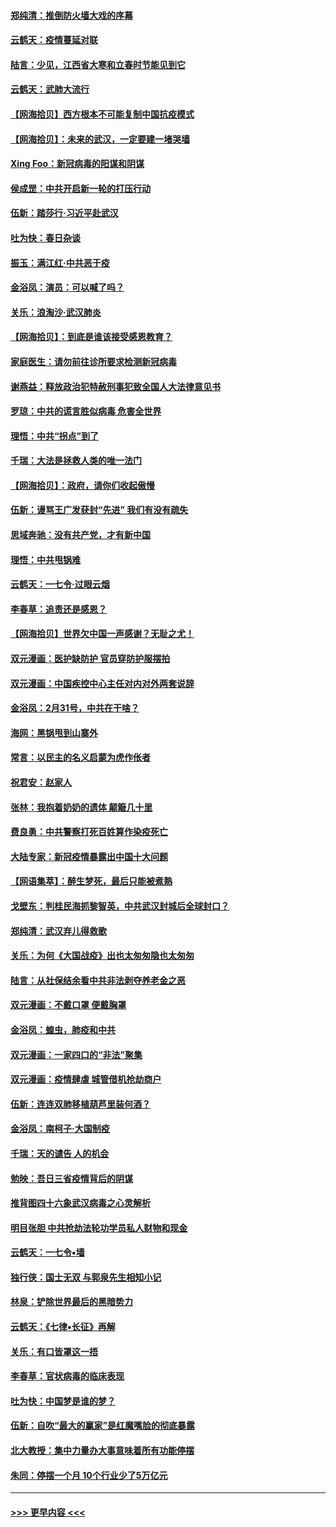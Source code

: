 #### [郑纯清：推倒防火墙大戏的序幕](../pages/nsc993/n11940838.md?t=03150931) 
#### [云鹤天：疫情蔓延对联](../pages/nsc993/n11940579.md?t=03150931) 
#### [陆言：少见，江西省大寒和立春时节能见到它](../pages/nsc993/n11939983.md?t=03150931) 
#### [云鹤天：武肺大流行](../pages/nsc993/n11939902.md?t=03150931) 
#### [【网海拾贝】西方根本不可能复制中国抗疫模式](../pages/nsc993/n11939725.md?t=03150931) 
#### [【网海拾贝】：未来的武汉，一定要建一堵哭墙](../pages/nsc993/n11938684.md?t=03150931) 
#### [Xing Foo：新冠病毒的阳谋和阴谋](../pages/nsc993/n11936086.md?t=03150931) 
#### [侯成罡：中共开启新一轮的打压行动](../pages/nsc993/n11935730.md?t=03150931) 
#### [伍新：踏莎行‧习近平赴武汉](../pages/nsc993/n11935157.md?t=03150931) 
#### [吐为快：春日杂谈](../pages/nsc993/n11934776.md?t=03150931) 
#### [振玉：满江红‧中共恶于疫](../pages/nsc993/n11934647.md?t=03150931) 
#### [金浴凤：演员：可以喊了吗？](../pages/nsc993/n11934602.md?t=03150931) 
#### [关乐：浪淘沙·武汉肺炎](../pages/nsc993/n11931792.md?t=03150931) 
#### [【网海拾贝】：到底是谁该接受感恩教育？](../pages/nsc993/n11931552.md?t=03150931) 
#### [家庭医生：请勿前往诊所要求检测新冠病毒](../pages/nsc993/n11929190.md?t=03150931) 
#### [谢燕益：释放政治犯特赦刑事犯致全国人大法律意见书](../pages/nsc993/n11928978.md?t=03150931) 
#### [罗琼：中共的谎言胜似病毒 危害全世界](../pages/nsc993/n11922636.md?t=03150931) 
#### [理悟：中共“拐点”到了](../pages/nsc993/n11928496.md?t=03150931) 
#### [千瑞：大法是拯救人类的唯一法门](../pages/nsc993/n11927637.md?t=03150931) 
#### [【网海拾贝】：政府，请你们收起傲慢](../pages/nsc993/n11926932.md?t=03150931) 
#### [伍新：谩骂王广发获封“先进” 我们有没有疏失](../pages/nsc993/n11926101.md?t=03150931) 
#### [思域奔驰：没有共产党，才有新中国](../pages/nsc993/n11926058.md?t=03150931) 
#### [理悟：中共甩锅难](../pages/nsc993/n11925355.md?t=03150931) 
#### [云鹤天：一七令·过眼云烟](../pages/nsc993/n11925284.md?t=03150931) 
#### [李春草：追责还是感恩？](../pages/nsc993/n11925274.md?t=03150931) 
#### [【网海拾贝】世界欠中国一声感谢？无耻之尤！](../pages/nsc993/n11925239.md?t=03150931) 
#### [双元漫画：医护缺防护 官员穿防护服摆拍](../pages/nsc993/n11923899.md?t=03150931) 
#### [双元漫画：中国疾控中心主任对内对外两套说辞](../pages/nsc993/n11921994.md?t=03150931) 
#### [金浴凤：2月31号，中共在干啥？](../pages/nsc993/n11922706.md?t=03150931) 
#### [海网：黑锅甩到山寨外](../pages/nsc993/n11922688.md?t=03150931) 
#### [常言：以民主的名义启蒙为虎作伥者](../pages/nsc993/n11922217.md?t=03150931) 
#### [祝君安：赵家人](../pages/nsc993/n11922209.md?t=03150931) 
#### [张林：我抱着奶奶的遗体 颠簸几十里](../pages/nsc993/n11920945.md?t=03150931) 
#### [费良勇：中共警察打死百姓算作染疫死亡](../pages/nsc993/n11919264.md?t=03150931) 
#### [大陆专家：新冠疫情暴露出中国十大问题](../pages/nsc993/n11919187.md?t=03150931) 
#### [【网语集萃】：醉生梦死，最后只能被煮熟](../pages/nsc993/n11918994.md?t=03150931) 
#### [戈壁东：判桂民海抓黎智英，中共武汉封城后全球封口？](../pages/nsc993/n11917982.md?t=03150931) 
#### [郑纯清：武汉弃儿得救歌](../pages/nsc993/n11917881.md?t=03150931) 
#### [关乐：为何《大国战疫》出也太匆匆隐也太匆匆](../pages/nsc993/n11917792.md?t=03150931) 
#### [陆言：从社保结余看中共非法剥夺养老金之恶](../pages/nsc993/n11917084.md?t=03150931) 
#### [双元漫画：不戴口罩 便戴胸罩](../pages/nsc993/n11916447.md?t=03150931) 
#### [金浴凤：蝗虫，肺疫和中共](../pages/nsc993/n11916904.md?t=03150931) 
#### [双元漫画：一家四口的“非法”聚集](../pages/nsc993/n11916378.md?t=03150931) 
#### [双元漫画：疫情肆虐 城管借机抢劫商户](../pages/nsc993/n11916310.md?t=03150931) 
#### [伍新：连连双肺移植葫芦里装何酒？](../pages/nsc993/n11913667.md?t=03150931) 
#### [金浴凤：南柯子·大国制疫](../pages/nsc993/n11913657.md?t=03150931) 
#### [千瑞：天的谴告  人的机会](../pages/nsc993/n11913309.md?t=03150931) 
#### [勉映：吾日三省疫情背后的阴谋](../pages/nsc993/n11913079.md?t=03150931) 
#### [推背图四十六象武汉病毒之心灵解析](../pages/nsc993/n11911761.md?t=03150931) 
#### [明目张胆 中共抢劫法轮功学员私人财物和现金](../pages/nsc993/n11910262.md?t=03150931) 
#### [云鹤天：一七令▪墙](../pages/nsc993/n11910627.md?t=03150931) 
#### [独行侠：国士无双 与郭泉先生相知小记](../pages/nsc993/n11910613.md?t=03150931) 
#### [林泉：铲除世界最后的黑暗势力](../pages/nsc993/n11909320.md?t=03150931) 
#### [云鹤天：《七律▪长征》再解](../pages/nsc993/n11909327.md?t=03150931) 
#### [关乐：有口皆罩这一捂](../pages/nsc993/n11908393.md?t=03150931) 
#### [李春草：官状病毒的临床表现](../pages/nsc993/n11908339.md?t=03150931) 
#### [吐为快：中国梦是谁的梦？](../pages/nsc993/n11906564.md?t=03150931) 
#### [伍新：自吹“最大的赢家”是红魔嘴脸的彻底暴露](../pages/nsc993/n11906407.md?t=03150931) 
#### [北大教授：集中力量办大事意味着所有功能停摆](../pages/nsc993/n11904800.md?t=03150931) 
#### [朱同：停摆一个月 10个行业少了5万亿元](../pages/nsc993/n11904498.md?t=03150931) 

----
#### [ >>> 更早内容 <<< ](../indexes/nsc993-earlier.md)
